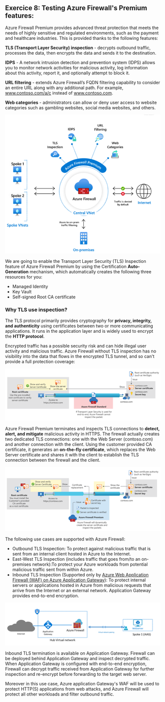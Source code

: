 ## Exercice 8: Testing Azure Firewall's Premium features: 

Azure Firewall Premium provides advanced threat protection that meets the needs of highly sensitive and regulated environments, such as the payment and healthcare industries.
This is provided thanks to the following features:

**TLS (Transport Layer Security) inspection** - decrypts outbound traffic, processes the data, then encrypts the data and sends it to the destination.

**IDPS** - A network intrusion detection and prevention system (IDPS) allows you to monitor network activities for malicious activity, log information about this activity, report it, and optionally attempt to block it.

**URL filtering** - extends Azure Firewall’s FQDN filtering capability to consider an entire URL along with any additional path. For example, www.contoso.com/a/c instead of www.contoso.com.

**Web categories** - administrators can allow or deny user access to website categories such as gambling websites, social media websites, and others.

<img src="Images\afw-premium-overview.png" width="600"> 	

We are going to enable the Transport Layer Security (TLS) Inspection feature of Azure Firewall Premium by using the Certification **Auto-Generation** mechanism, which automatically creates the following three resources for you:

- Managed Identity
- Key Vault
- Self-signed Root CA certificate

### Why TLS use inspection?

The TLS protocol primarily provides cryptography for **privacy, integrity, and authenticity** using certificates between two or more communicating applications. It runs in the application layer and is widely used to encrypt the **HTTP protocol**.

Encrypted traffic has a possible security risk and can hide illegal user activity and malicious traffic. Azure Firewall without TLS inspection has no visibility into the data that flows in the encrypted TLS tunnel, and so can't provide a full protection coverage: 

<img src="Images\afw-premium-without-TLS.png" width="600"> 	

Azure Firewall Premium terminates and inspects TLS connections to **detect, alert, and mitigate** malicious activity in HTTPS. 
The firewall actually creates two dedicated TLS connections: one with the Web Server (contoso.com) and another connection with the client. 
Using the customer provided CA certificate, it generates an **on-the-fly certificate**, which replaces the Web Server certificate and shares it with the client to establish the TLS connection between the firewall and the client.

<img src="Images\afw-premium-with-TLS.png" width="600"> 	

The following use cases are supported with Azure Firewall:
- Outbound TLS Inspection: To protect against malicious traffic that is sent from an internal client hosted in Azure to the Internet.
- East-West TLS Inspection (includes traffic that goes from/to an on-premises network):To protect your Azure workloads from potential malicious traffic sent from within Azure.
- Inbound TLS Inspection (Supported only by [Azure Web Application Firewall (WAF) on Azure Application Gateway](https://learn.microsoft.com/en-us/azure/web-application-firewall/ag/ag-overview)): To protect internal servers or applications hosted in Azure from malicious requests that arrive from the Internet or an external network. Application Gateway provides end-to-end encryption.

<img src="Images\afw-AppGaw.png" width="600"> 	

Inbound TLS termination is available on Application Gateway. Firewall can be deployed behind Application Gateway and inspect decrypted traffic. When Application Gateway is configured with end-to-end encryption, Firewall can decrypt traffic received from Application Gateway for further inspection and re-encrypt before forwarding to the target web server.

Moreover in this use case, Azure application Gateway's WAF will be used to protect HTTP(S) applications from web attacks, and Azure Firewall will protect all other workloads and filter outbound traffic.

